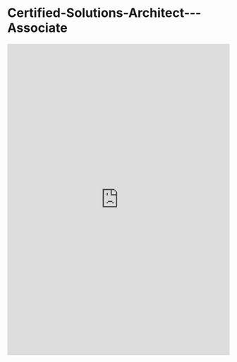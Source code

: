 # Certified-Solutions-Architect---Associate

<iframe src="https://www.linkedin.com/embed/feed/update/urn:li:ugcPost:6953432710803570688" height="706" width="504" frameborder="0" allowfullscreen="" title="Embedded post"></iframe>
